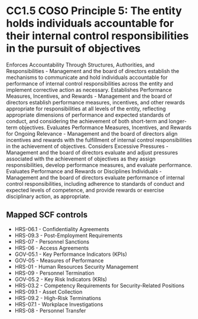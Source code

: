 # CC1.5 COSO Principle 5: The entity holds individuals accountable for their internal control responsibilities in the pursuit of objectives
Enforces Accountability Through Structures, Authorities, and Responsibilities - Management and the board of directors establish the mechanisms to communicate and hold individuals accountable for performance of internal control responsibilities across the entity and implement corrective action as necessary. Establishes Performance Measures, Incentives, and Rewards - Management and the board of directors establish performance measures, incentives, and other rewards appropriate for responsibilities at all levels of the entity, reflecting appropriate dimensions of performance and expected standards of conduct, and considering the achievement of both short-term and longer-term objectives. Evaluates Performance Measures, Incentives, and Rewards for Ongoing Relevance - Management and the board of directors align incentives and rewards with the fulfillment of internal control responsibilities in the achievement of objectives. Considers Excessive Pressures - Management and the board of directors evaluate and adjust pressures associated with the achievement of objectives as they assign responsibilities, develop performance measures, and evaluate performance. Evaluates Performance and Rewards or Disciplines Individuals - Management and the board of directors evaluate performance of internal control responsibilities, including adherence to standards of conduct and expected levels of competence, and provide rewards or exercise disciplinary action, as appropriate.
## Mapped SCF controls
- HRS-06.1 - Confidentiality Agreements
- HRS-09.3 - Post-Employment Requirements
- HRS-07 - Personnel Sanctions
- HRS-06 - Access Agreements
- GOV-05.1 - Key Performance Indicators (KPIs)
- GOV-05 - Measures of Performance
- HRS-01 - Human Resources Security Management
- HRS-09 - Personnel Termination
- GOV-05.2 - Key Risk Indicators (KRIs)
- HRS-03.2 - Competency Requirements for Security-Related Positions
- HRS-09.1 - Asset Collection
- HRS-09.2 - High-Risk Terminations
- HRS-07.1 - Workplace Investigations
- HRS-08 - Personnel Transfer
